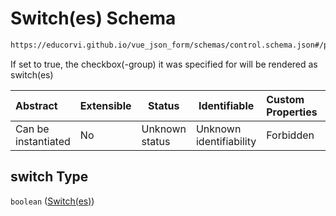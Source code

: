 # Switch(es) Schema

```txt
https://educorvi.github.io/vue_json_form/schemas/control.schema.json#/properties/options/properties/switch
```

If set to true, the checkbox(-group) it was specified for will be rendered as switch(es)


| Abstract            | Extensible | Status         | Identifiable            | Custom Properties | Additional Properties | Access Restrictions | Defined In                                                                     |
| :------------------ | ---------- | -------------- | ----------------------- | :---------------- | --------------------- | ------------------- | ------------------------------------------------------------------------------ |
| Can be instantiated | No         | Unknown status | Unknown identifiability | Forbidden         | Allowed               | none                | [control.schema.json\*](../schemas/control.schema.json "open original schema") |

## switch Type

`boolean` ([Switch(es)](control-properties-options-properties-switches.md))
